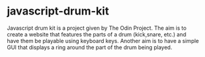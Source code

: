 # javascript-drum-kit

Javascript drum kit is a project given by The Odin Project. The aim is to create a website that features the parts of a drum (kick,snare, etc.) and have them be playable using keyboard keys. Another aim is to have a simple GUI that displays a ring around the part of the drum being played.
